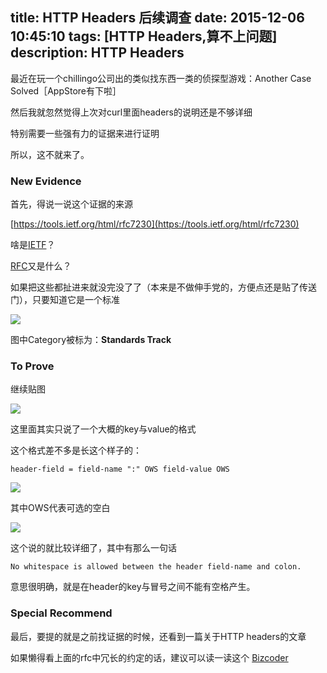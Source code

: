 title: HTTP Headers 后续调查
date: 2015-12-06 10:45:10
tags: [HTTP Headers,算不上问题]
description: HTTP Headers
---
最近在玩一个chillingo公司出的类似找东西一类的侦探型游戏：Another Case Solved［AppStore有下啦］

然后我就忽然觉得上次对curl里面headers的说明还是不够详细

特别需要一些强有力的证据来进行证明

所以，这不就来了。

### New Evidence

首先，得说一说这个证据的来源

[https://tools.ietf.org/html/rfc7230](https://tools.ietf.org/html/rfc7230)

啥是[IETF](http://baike.baidu.com/view/1451264.htm?fromtitle=IETF&fromid=2800318&type=syn)？

[RFC](http://baike.baidu.com/subview/6108/5073687.htm)又是什么？

如果把这些都扯进来就没完没了了（本来是不做伸手党的，方便点还是贴了传送门），只要知道它是一个标准

![](/resource/ietf_rfc7230.png)

图中Category被标为：__Standards Track__

### To Prove

继续贴图

![](/resource/header_fields.png)

这里面其实只说了一个大概的key与value的格式

这个格式差不多是长这个样子的：

```
header-field = field-name ":" OWS field-value OWS
```

![](/resource/OWS_defination.png)

其中OWS代表可选的空白

![](/resource/field_parse.png)

这个说的就比较详细了，其中有那么一句话

```
No whitespace is allowed between the header field-name and colon.
```

意思很明确，就是在header的key与冒号之间不能有空格产生。

### Special Recommend

最后，要提的就是之前找证据的时候，还看到一篇关于HTTP headers的文章

如果懒得看上面的rfc中冗长的约定的话，建议可以读一读这个 [Bizcoder](http://www.bizcoder.com/everything-you-need-to-know-about-http-header-syntax-but-were-afraid-to-ask)

